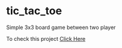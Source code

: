 # tic_tac_toe
Simple 3x3 board  game between two player 

To check this project
<a href="https://singhthakuri.github.io/tic_tac_toe/">Click Here </a>
